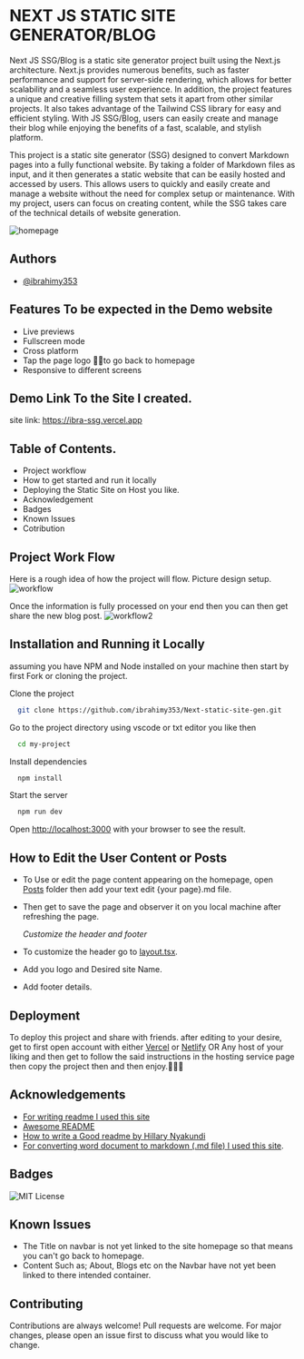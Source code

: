 
# NEXT JS STATIC SITE GENERATOR/BLOG

Next JS SSG/Blog is a static site generator project built using the Next.js architecture. Next.js provides numerous benefits, such as faster performance and support for server-side rendering, which allows for better scalability and a seamless user experience. In addition, the project features a unique and creative filling system that sets it apart from other similar projects. It also takes advantage of the Tailwind CSS library for easy and efficient styling. With JS SSG/Blog, users can easily create and manage their blog while enjoying the benefits of a fast, scalable, and stylish platform.

This project is a static site generator (SSG) designed to convert Markdown pages into a fully functional website. By taking a folder of Markdown files as input, and it then generates a static website that can be easily hosted and accessed by users. This allows users to quickly and easily create and manage a website without the need for complex setup or maintenance. With my project, users can focus on creating content, while the SSG takes care of the technical details of website generation.

![homepage](https://user-images.githubusercontent.com/85551204/219710394-a5967780-118d-4554-ac99-b9938420599e.JPG)
## Authors

- [@ibrahimy353](https://ibrahim-yusuf.netlify.app)


## Features To be expected in the Demo website 

- Live previews
- Fullscreen mode
- Cross platform
- Tap the page logo 💎💎to go back to homepage
- Responsive to different screens

## Demo Link To the Site I created.

site link: https://ibra-ssg.vercel.app


## Table of Contents.

* Project workflow
* How to get started and run it locally
* Deploying the Static Site on Host you like.
* Acknowledgement
* Badges
* Known Issues
* Cotribution

## Project Work Flow

Here is a rough idea of how the project will flow. Picture design setup.
  ![workflow](https://user-images.githubusercontent.com/85551204/219668894-57f8fb0a-332c-43e4-9784-11a9494b2bc0.JPG)

Once the information is fully processed on your end then you can then get share the new blog post.
![workflow2](https://user-images.githubusercontent.com/85551204/219674838-e7bb1a3c-f52d-4d49-b122-a729a6664e8d.JPG)
## Installation and Running it Locally
assuming you have NPM and Node installed on your machine then start by first Fork or cloning the project.

Clone the project

```bash
  git clone https://github.com/ibrahimy353/Next-static-site-gen.git
```

Go to the project directory using vscode or txt editor you like then

```bash
  cd my-project
```

Install dependencies

```bash
  npm install
```

Start the server

```bash
  npm run dev
```

Open [http://localhost:3000](http://localhost:3000) with your browser to see the result.
## How to Edit the User Content or Posts

* To Use or edit the page content appearing on the homepage, open [Posts](https://github.com/ibrahimy353/Next-static-site-gen/tree/main/posts) folder then add your text edit {your page}.md file. 
* Then get to save the page and observer it on you local machine after refreshing the page.
  
   *Customize the header and footer*
* To customize the header go to [layout.tsx](https://github.com/ibrahimy353/Next-static-site-gen/blob/main/app/layout.tsx). 
* Add you logo and Desired site Name.
* Add footer details.


## Deployment

To deploy this project and share with friends. after editing to your desire, get to first open account with either [Vercel](https://vercel.com) or [Netlify](http://netlify.com/) OR Any host of your liking and then get to follow the said instructions in the hosting service page then copy the project then and then enjoy.🎉🧨✨


## Acknowledgements

 - [For writing readme I used this site](https://readme.so/) 
 - [Awesome README](https://github.com/matiassingers/awesome-readme)
 - [How to write a Good readme by Hillary  Nyakundi](https://www.freecodecamp.org/news/how-to-write-a-good-readme-file/)
 - [For converting word document to  markdown (.md file) I used this site](https://alldocs.app/convert-word-docx-to-markdown).
  


## Badges

![MIT License](https://img.shields.io/badge/License-MIT-green.svg)


## Known Issues

- The Title on navbar is not yet linked to the site homepage so that means you can't go back to homepage.
- Content Such as; About, Blogs etc on the Navbar have not yet been linked to there intended  container.
## Contributing

Contributions are always welcome!
Pull requests are welcome. For major changes, please open an issue first to discuss what you would like to change.
